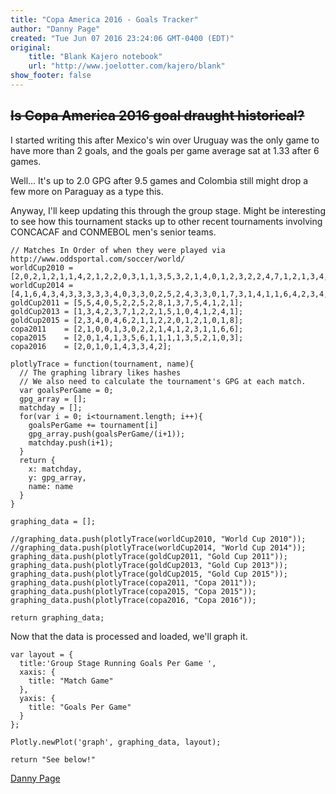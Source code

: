 ```yaml
---
title: "Copa America 2016 - Goals Tracker"
author: "Danny Page"
created: "Tue Jun 07 2016 23:24:06 GMT-0400 (EDT)"
original:
    title: "Blank Kajero notebook"
    url: "http://www.joelotter.com/kajero/blank"
show_footer: false
---
```


## ~~Is Copa America 2016 goal draught historical?~~

I started writing this after Mexico's win over Uruguay was the only game to have more than 2 goals, and the goals per game average sat at 1.33 after 6 games.

Well... It's up to 2.0 GPG after 9.5 games and Colombia still might drop a few more on Paraguay as a type this.

Anyway, I'll keep updating this through the group stage. Might be interesting to see how this tournament stacks up to other recent tournaments involving CONCACAF and CONMEBOL men's senior teams.

```javascript; auto
// Matches In Order of when they were played via http://www.oddsportal.com/soccer/world/
worldCup2010 = [2,0,2,1,2,1,1,4,2,1,2,2,0,3,1,1,3,5,3,2,1,4,0,1,2,3,2,2,4,7,1,2,1,3,4,2,1,1,1,3,5,0,4,3,0,3,0,3];
worldCup2014 = [4,1,6,4,3,4,3,3,3,3,3,4,0,3,3,0,2,5,2,4,3,3,0,1,7,3,1,4,1,1,6,4,2,3,4,5,1,0,5,3,5,4,3,0,1,3,1,2];
goldCup2011 = [5,5,4,0,5,2,2,5,2,8,1,3,7,5,4,1,2,1];
goldCup2013 = [1,3,4,2,3,7,1,2,2,1,5,1,0,4,1,2,4,1];
goldCup2015 = [2,3,4,0,4,6,2,1,1,2,2,0,1,2,1,0,1,8];
copa2011    = [2,1,0,0,1,3,0,2,2,1,4,1,2,3,1,1,6,6];
copa2015    = [2,0,1,4,1,3,5,6,1,1,1,1,3,5,2,1,0,3];
copa2016    = [2,0,1,0,1,4,3,3,4,2];

plotlyTrace = function(tournament, name){
  // The graphing library likes hashes
  // We also need to calculate the tournament's GPG at each match.
  var goalsPerGame = 0;
  gpg_array = [];
  matchday = [];
  for(var i = 0; i<tournament.length; i++){
    goalsPerGame += tournament[i]
    gpg_array.push(goalsPerGame/(i+1));
    matchday.push(i+1);
  }
  return {
    x: matchday,
    y: gpg_array,
    name: name
  }
}

graphing_data = [];

//graphing_data.push(plotlyTrace(worldCup2010, "World Cup 2010"));
//graphing_data.push(plotlyTrace(worldCup2014, "World Cup 2014"));
graphing_data.push(plotlyTrace(goldCup2011, "Gold Cup 2011"));
graphing_data.push(plotlyTrace(goldCup2013, "Gold Cup 2013"));
graphing_data.push(plotlyTrace(goldCup2015, "Gold Cup 2015"));
graphing_data.push(plotlyTrace(copa2011, "Copa 2011"));
graphing_data.push(plotlyTrace(copa2015, "Copa 2015"));
graphing_data.push(plotlyTrace(copa2016, "Copa 2016"));

return graphing_data;
```

Now that the data is processed and loaded, we'll graph it.

```javascript; runnable
var layout = {
  title:'Group Stage Running Goals Per Game ',
  xaxis: {
    title: "Match Game"
  },
  yaxis: {
    title: "Goals Per Game"
  }
};

Plotly.newPlot('graph', graphing_data, layout);

return "See below!"
```

[Danny Page](https://twitter.com/dannypage)
